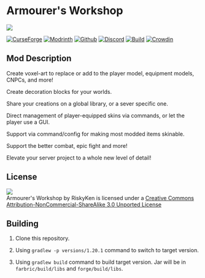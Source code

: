 # Armourer's Workshop

![](http://plushie.moe/projects/armourers_workshop/images/aw_banner.png)

[![CurseForge](http://cf.way2muchnoise.eu/short_229523_downloads.svg)](https://curseforge.com/minecraft/mc-mods/armourers-workshop) [![Modrinth](https://img.shields.io/modrinth/dt/y4JF3gXL?label=modrinth)](https://modrinth.com/mod/armourers-workshop) [![Github](https://img.shields.io/github/downloads/Armourers-Workshop/Armourers-Workshop/total?label=github)](https://github.com/Armourers-Workshop/Armourers-Workshop/releases) [![Discord](https://img.shields.io/discord/277389736165769216)](https://discord.gg/5Z3KKvU) [![Build](https://img.shields.io/github/actions/workflow/status/Armourers-Workshop/Armourers-Workshop/ci.yml)](https://github.com/Armourers-Workshop/Armourers-Workshop/actions) [![Crowdin](https://badges.crowdin.net/armourers-workshop/localized.svg)](https://crowdin.com/project/armourers-workshop)

## Mod Description

Create voxel-art to replace or add to the player model, equipment models, CNPCs, and more!

Create decoration blocks for your worlds.

Share your creations on a global library, or a sever specific one.

Direct management of player-equipped skins via commands, or let the player use a GUI.

Support via command/config for making most modded items skinable.

Support the better combat, epic fight and more!

Elevate your server project to a whole new level of detail!
    
## License
![](https://i.creativecommons.org/l/by-nc-sa/3.0/88x31.png)  
Armourer's Workshop by RiskyKen is licensed under a [Creative Commons Attribution-NonCommercial-ShareAlike 3.0 Unported License](https://creativecommons.org/licenses/by-nc-sa/3.0/)

## Building

1. Clone this repository.

2. Using `gradlew -p versions/1.20.1` command to switch to target version.

3. Using `gradlew build` command to build target version. Jar will be in `farbric/build/libs` and `forge/build/libs`.
